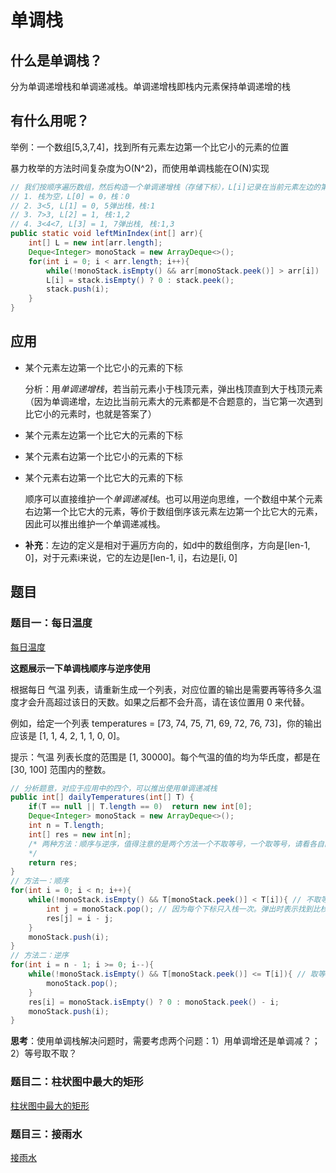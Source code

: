 # 单调栈

## 什么是单调栈？

分为单调递增栈和单调递减栈。单调递增栈即栈内元素保持单调递增的栈

## 有什么用呢？

举例：一个数组[5,3,7,4]，找到所有元素左边第一个比它小的元素的位置

暴力枚举的方法时间复杂度为O(N^2)，而使用单调栈能在O(N)实现

```java
// 我们按顺序遍历数组，然后构造一个单调递增栈（存储下标），L[i]记录在当前元素左边的第一个比它小的元素
// 1. 栈为空，L[0] = 0，栈：0
// 2. 3<5, L[1] = 0, 5弹出栈，栈:1
// 3. 7>3, L[2] = 1, 栈:1,2
// 4. 3<4<7, L[3] = 1, 7弹出栈, 栈:1,3
public static void leftMinIndex(int[] arr){
    int[] L = new int[arr.length];
    Deque<Integer> monoStack = new ArrayDeque<>();
    for(int i = 0; i < arr.length; i++){
        while(!monoStack.isEmpty() && arr[monoStack.peek()] > arr[i])   monoStack.pop();
        L[i] = stack.isEmpty() ? 0 : stack.peek();
        stack.push(i);
    }
}
```

## 应用

- 某个元素左边第一个比它小的元素的下标

  分析：用*单调递增栈*，若当前元素小于栈顶元素，弹出栈顶直到大于栈顶元素（因为单调递增，左边比当前元素大的元素都是不合题意的，当它第一次遇到比它小的元素时，也就是答案了）

- 某个元素左边第一个比它大的元素的下标

- 某个元素右边第一个比它小的元素的下标

- 某个元素右边第一个比它大的元素的下标

  顺序可以直接维护一个*单调递减栈*。也可以用逆向思维，一个数组中某个元素右边第一个比它大的元素，等价于数组倒序该元素左边第一个比它大的元素，因此可以推出维护一个单调递减栈。

- **补充**：左边的定义是相对于遍历方向的，如d中的数组倒序，方向是[len-1, 0]，对于元素i来说，它的左边是[len-1, i]，右边是[i, 0]

## 题目

### 题目一：每日温度

[每日温度](https://leetcode-cn.com/problems/daily-temperatures/)

**这题展示一下单调栈顺序与逆序使用**

根据每日 气温 列表，请重新生成一个列表，对应位置的输出是需要再等待多久温度才会升高超过该日的天数。如果之后都不会升高，请在该位置用 0 来代替。

例如，给定一个列表 temperatures = [73, 74, 75, 71, 69, 72, 76, 73]，你的输出应该是 [1, 1, 4, 2, 1, 1, 0, 0]。

提示：气温 列表长度的范围是 [1, 30000]。每个气温的值的均为华氏度，都是在 [30, 100] 范围内的整数。

```java
// 分析题意，对应于应用中的四个，可以推出使用单调递减栈
public int[] dailyTemperatures(int[] T) {
    if(T == null || T.length == 0)  return new int[0];
    Deque<Integer> monoStack = new ArrayDeque<>();
    int n = T.length;
    int[] res = new int[n];
    /* 两种方法：顺序与逆序，值得注意的是两个方法一个不取等号，一个取等号，请看各自的分析
    */
    return res;
}
// 方法一：顺序
for(int i = 0; i < n; i++){
    while(!monoStack.isEmpty() && T[monoStack.peek()] < T[i]){ // 不取等号，因为求的是大于它的元素位置
        int j = monoStack.pop(); // 因为每个下标只入栈一次。弹出时表示找到比栈中元素大的元素位置了
        res[j] = i - j;
    }
    monoStack.push(i);
}
// 方法二：逆序
for(int i = n - 1; i >= 0; i--){
    while(!monoStack.isEmpty() && T[monoStack.peek()] <= T[i]){ // 取等号，因为不取等号的话，当当前元素和右边的元素相同时，不会把右边的元素弹出，它找到的是右边第一个大于等于它的元素；而取等号则一定是右边第一个大于它的元素，因为相同元素也会被弹出
        monoStack.pop();
    }
    res[i] = monoStack.isEmpty() ? 0 : monoStack.peek() - i;
    monoStack.push(i);
}
```

**思考**：使用单调栈解决问题时，需要考虑两个问题：1）用单调增还是单调减？；2）等号取不取？

### 题目二：柱状图中最大的矩形

[柱状图中最大的矩形](https://leetcode-cn.com/problems/largest-rectangle-in-histogram/)

### 题目三：接雨水

[接雨水](https://leetcode-cn.com/problems/trapping-rain-water/)